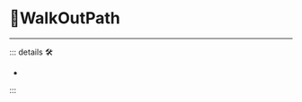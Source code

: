 # 🔻<via>WalkOutPath</via>

---

<!-- =================================================== -->
<!-- =================================================== -->
<!-- =================================================== -->
<!-- =================================================== -->
<!-- =================================================== -->
::: details 🛠

-

:::
